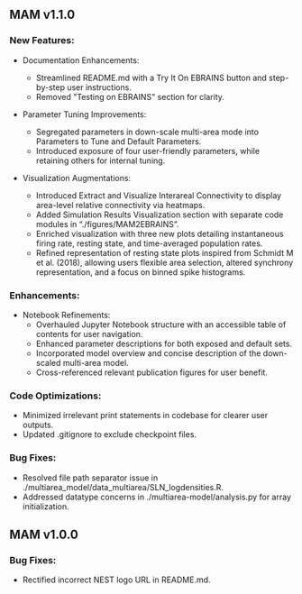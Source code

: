## MAM v1.1.0

### New Features:

* Documentation Enhancements:
  * Streamlined README.md with a Try It On EBRAINS button and step-by-step user instructions.
  * Removed "Testing on EBRAINS" section for clarity.

* Parameter Tuning Improvements:
  * Segregated parameters in down-scale multi-area mode into Parameters to Tune and Default Parameters.
  * Introduced exposure of four user-friendly parameters, while retaining others for internal tuning.

* Visualization Augmentations:
  * Introduced Extract and Visualize Interareal Connectivity to display area-level relative connectivity via heatmaps.
  * Added Simulation Results Visualization section with separate code modules in “./figures/MAM2EBRAINS”.
  * Enriched visualization with three new plots detailing instantaneous firing rate, resting state, and time-averaged population rates.
  * Refined representation of resting state plots inspired from Schmidt M et al. (2018), allowing users flexible area selection, altered synchrony representation, and a focus on binned spike histograms.

### Enhancements:

* Notebook Refinements:
  * Overhauled Jupyter Notebook structure with an accessible table of contents for user navigation.
  * Enhanced parameter descriptions for both exposed and default sets.
  * Incorporated model overview and concise description of the down-scaled multi-area model.
  * Cross-referenced relevant publication figures for user benefit.
  
### Code Optimizations:

* Minimized irrelevant print statements in codebase for clearer user outputs.
* Updated .gitignore to exclude checkpoint files.

### Bug Fixes:

* Resolved file path separator issue in ./multiarea_model/data_multiarea/SLN_logdensities.R.
* Addressed datatype concerns in ./multiarea-model/analysis.py for array initialization.

## MAM v1.0.0

### Bug Fixes:

* Rectified incorrect NEST logo URL in README.md.
